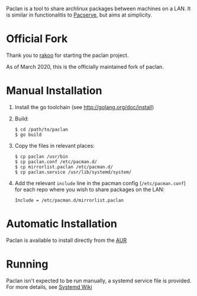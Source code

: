 Paclan is a tool to share archlinux packages between machines on a LAN.
It is similar in functionalitis to
[Pacserve](http://xyne.archlinux.ca/projects/pacserve/), but aims at
simplicity.

Official Fork
=============
Thank you to [rakoo](https://github.com/rakoo/paclan) for starting the paclan project.

As of March 2020, this is the officially maintained fork of paclan.


Manual Installation
===================

1. Install the go toolchain (see http://golang.org/doc/install)
2. Build:

    ```
    $ cd /path/to/paclan
    $ go build
    ```

3. Copy the files in relevant places:

    ```
    $ cp paclan /usr/bin
    $ cp paclan.conf /etc/pacman.d/
    $ cp mirrorlist.paclan /etc/pacman.d/
    $ cp paclan.service /usr/lib/systemd/system/
    ```

4. Add the relevant `include` line in the pacman config
   (`/etc/pacman.conf`) for each repo where you wish to share packages
   on the LAN:

   ```
   Include = /etc/pacman.d/mirrorlist.paclan
   ```

Automatic Installation
======================

Paclan is available to install directly from the [AUR](https://aur.archlinux.org/packages/paclan)

Running
=======

Paclan isn't expected to be run manually, a systemd service file is
provided. For more details, see [Systemd Wiki](https://wiki.archlinux.org/index.php/Systemd)

